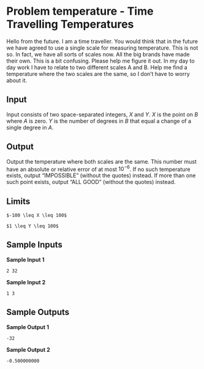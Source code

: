 # Problem temperature - Time Travelling Temperatures

Hello from the future. I am a time traveller. You would
think that in the future we have agreed to use a single scale
for measuring temperature. This is not so. In fact, we have all
sorts of scales now. All the big brands have made their own.
This is a bit confusing. Please help me figure it out. In my
day to day work I have to relate to two different scales A and B. Help me find a temperature where the two scales are the same, so I don’t have to worry about it.

## Input

Input consists of two space-separated integers, $X$ and $Y$. $X$ is the point on $B$ where $A$ is zero. $Y$ is the number of degrees in $B$ that equal a change of a single degree in $A$.

## Output

Output the temperature where both scales are the same. This number must have an absolute or relative error of at most $10^{-6}$. If no such temperature exists, output “IMPOSSIBLE” (without the quotes) instead. If more than one such point exists, output “ALL GOOD” (without the quotes) instead.

## Limits

    $-100 \leq X \leq 100$

    $1 \leq Y \leq 100$

## Sample Inputs

**Sample Input 1**
```
2 32
```

**Sample Input 2**
```
1 3
```

## Sample Outputs

**Sample Output 1**
```
-32
```

**Sample Output 2**
```
-0.500000000
```
